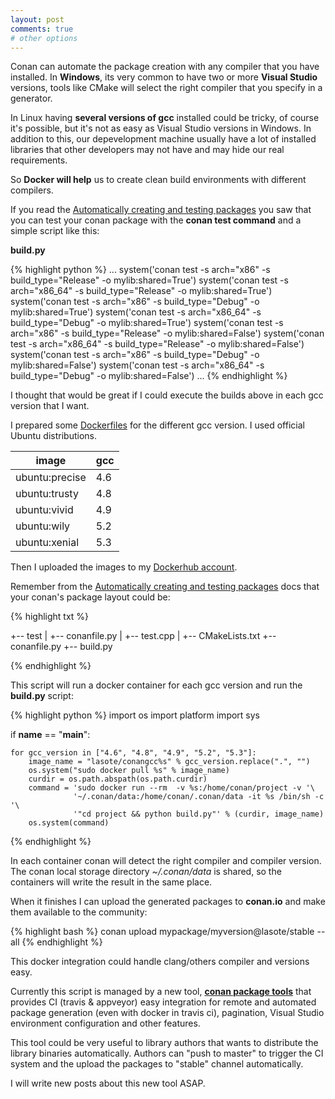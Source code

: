 ```yaml
---
layout: post
comments: true
# other options
---
```


Conan can automate the package creation with any compiler that you have installed.
In **Windows**, its very common to have two or more **Visual Studio** versions, tools like CMake will select the right compiler that you specify in a generator.

In Linux having **several versions of gcc** installed could be tricky, of course it's possible, but it's not as easy as Visual Studio versions in Windows.
In addition to this, our depevelopment machine usually have a lot of installed libraries that other developers may not have and may hide our real requirements.

So **Docker will help** us to create clean build environments with different compilers.

If you read the [Automatically creating and testing packages](http://docs.conan.io/en/latest/packaging/testing.html) you saw that you can test your conan package with the **conan test command** and a simple script like this:

**build.py**

{% highlight python %}
       ...
       system('conan test -s arch="x86" -s build_type="Release" -o mylib:shared=True')
       system('conan test -s arch="x86_64" -s build_type="Release" -o mylib:shared=True')
       system('conan test -s arch="x86" -s build_type="Debug" -o mylib:shared=True')
       system('conan test -s arch="x86_64" -s build_type="Debug" -o mylib:shared=True')
       system('conan test -s arch="x86" -s build_type="Release" -o mylib:shared=False')
       system('conan test -s arch="x86_64" -s build_type="Release" -o mylib:shared=False')
       system('conan test -s arch="x86" -s build_type="Debug" -o mylib:shared=False')
       system('conan test -s arch="x86_64" -s build_type="Debug" -o mylib:shared=False')
       ...
{% endhighlight %}

I thought that would be great if I could execute the builds above in each gcc version that I want.

I prepared some [Dockerfiles](https://github.com/lasote/conan-docker-tools/blob/master/gcc_5.3/Dockerfile) for the different gcc version. I used official Ubuntu distributions.

 image            | gcc
------------------|----
 ubuntu:precise   | 4.6
 ubuntu:trusty    | 4.8
 ubuntu:vivid     | 4.9
 ubuntu:wily      | 5.2
 ubuntu:xenial    | 5.3

Then I uploaded the images to my [Dockerhub account](https://hub.docker.com/u/lasote/).

Remember from the [Automatically creating and testing packages](http://docs.conan.io/en/latest/packaging/testing.html) docs that your conan's package layout could be:


{% highlight txt %}

+-- test
|   +-- conanfile.py
|   +-- test.cpp
|   +-- CMakeLists.txt
+-- conanfile.py
+-- build.py

{% endhighlight %}

This script will run a docker container for each gcc version and run the **build.py** script:


{% highlight python %}
import os
import platform
import sys

if __name__ == "__main__":

    for gcc_version in ["4.6", "4.8", "4.9", "5.2", "5.3"]:
        image_name = "lasote/conangcc%s" % gcc_version.replace(".", "")
        os.system("sudo docker pull %s" % image_name)
        curdir = os.path.abspath(os.path.curdir)
        command = 'sudo docker run --rm  -v %s:/home/conan/project -v '\
                  '~/.conan/data:/home/conan/.conan/data -it %s /bin/sh -c '\
                  '"cd project && python build.py"' % (curdir, image_name)
        os.system(command)


{% endhighlight %}

In each container conan will detect the right compiler and compiler version. The conan local storage directory *~/.conan/data* is shared, so the containers will write the result in the same place.

When it finishes I can upload the generated packages to **conan.io** and make them available to the community:


{% highlight bash %}
	conan upload mypackage/myversion@lasote/stable --all
{% endhighlight %}

This docker integration could handle clang/others compiler and versions easy.

Currently this script is managed by a new tool, [**conan package tools**](https://github.com/conan-io/conan-package-tools) that provides CI (travis & appveyor) easy integration for remote and automated package generation (even with docker in travis ci), pagination, Visual Studio environment configuration and other features.

This tool could be very useful to library authors that wants to distribute the library binaries automatically. Authors can "push to master" to trigger the CI system and the upload the packages to "stable" channel automatically.

I will write new posts about this new tool ASAP.